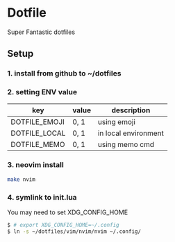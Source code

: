 # Dotfile

Super Fantastic dotfiles

## Setup
### 1. install from github to ~/dotfiles

### 2. setting ENV value
| key           | value | description          |
| --            | --    | --                   |
| DOTFILE_EMOJI | 0, 1  | using emoji          |
| DOTFILE_LOCAL | 0, 1  | in local environment |
| DOTFILE_MEMO  | 0, 1  | using memo cmd       |

### 3. neovim install
```bash
make nvim
```

### 4. symlink to init.lua
You may need to set XDG_CONFIG_HOME

```bash
$ # export XDG_CONFIG_HOME=~/.config
$ ln -s ~/dotfiles/vim/nvim/nvim ~/.config/
```
